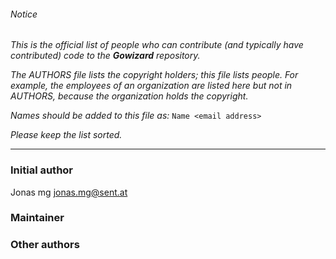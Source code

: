 ###### Notice

*This is the official list of people who can contribute (and typically have
contributed) code to the **Gowizard** repository.*

*The AUTHORS file lists the copyright holders; this file lists people. For
example, the employees of an organization are listed here but not in AUTHORS,
because the organization holds the copyright.*

*Names should be added to this file as:* `Name <email address>`

*Please keep the list sorted.*

* * *

### Initial author

Jonas mg <jonas.mg@sent.at>

### Maintainer



### Other authors


